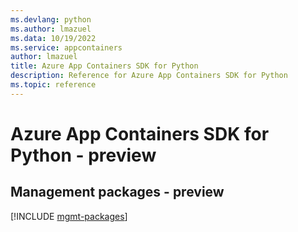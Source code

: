 ```yaml
---
ms.devlang: python
ms.author: lmazuel
ms.data: 10/19/2022
ms.service: appcontainers
author: lmazuel
title: Azure App Containers SDK for Python
description: Reference for Azure App Containers SDK for Python
ms.topic: reference
---
```

# Azure App Containers SDK for Python - preview

## Management packages - preview
[!INCLUDE [mgmt-packages](app-containers-mgmt-index.md)]